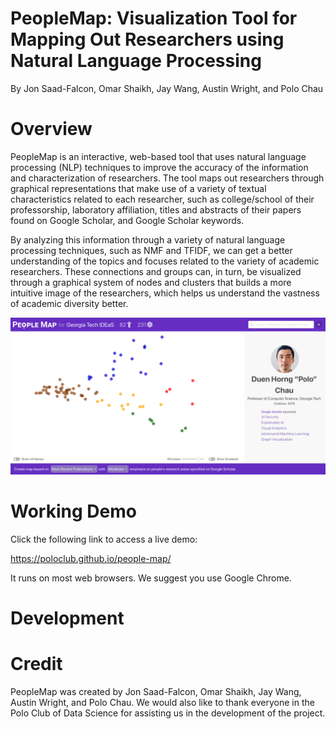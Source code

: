 # PeopleMap: Visualization Tool for Mapping Out Researchers using Natural Language Processing
By Jon Saad-Falcon, Omar Shaikh, Jay Wang, Austin Wright, and Polo Chau

# Overview
PeopleMap is an interactive, web-based tool that uses natural language processing (NLP) techniques to improve the accuracy of the information and characterization of researchers. The tool maps out researchers through graphical representations that make use of a variety of textual characteristics related to each researcher, such as college/school of their professorship, laboratory affiliation, titles and abstracts of their papers found on Google Scholar, and Google Scholar keywords. 

By analyzing this information through a variety of natural language processing techniques, such as NMF and TFIDF, we can get a better understanding of the topics and focuses related to the variety of academic researchers. These connections and groups can, in turn, be visualized through a graphical system of nodes and clusters that builds a more intuitive image of the researchers, which helps us understand the vastness of academic diversity better.

![PeopleMapPhoto](PeopleMap.png)

# Working Demo
Click the following link to access a live demo:

https://poloclub.github.io/people-map/

It runs on most web browsers. We suggest you use Google Chrome.

# Development


# Credit
PeopleMap was created by Jon Saad-Falcon, Omar Shaikh, Jay Wang, Austin Wright, and Polo Chau. We would also like to thank everyone in the Polo Club of Data Science for assisting us in the development of the project.


